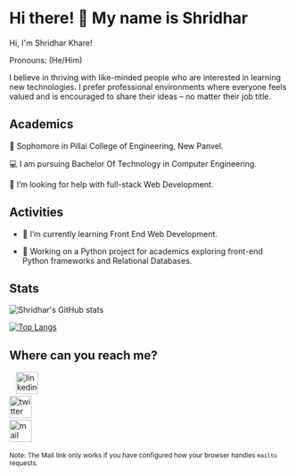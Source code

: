 
# Hi there! 👋 My name is Shridhar

Hi, I'm Shridhar Khare!

Pronouns: (He/Him) 

I believe in thriving with like-minded people who are interested in learning new technologies. I prefer professional environments where everyone feels valued and is encouraged to share their ideas – no matter their job title.

## Academics
🏫 Sophomore in Pillai College of Engineering, New Panvel.

💻 I am pursuing Bachelor Of Technology in Computer Engineering.

🤔 I’m looking for help with full-stack Web Development.

## Activities 
 
- 🌱 I’m currently learning Front End Web Development.
 
- 🌱 Working on a Python project for academics exploring front-end Python frameworks and Relational Databases.
  
## Stats

![Shridhar's GitHub stats](https://github-readme-stats.vercel.app/api?username=shridharkhare&count_private=true&show_icons=true&theme=merko)

[![Top Langs](https://github-readme-stats.vercel.app/api/top-langs/?username=shridharkhare&layout=compact&theme=merko)](https://github.com/shridharkhare/github-readme-stats)

## Where can you reach me?

&nbsp;&nbsp;
[<img src='https://github.com/TheDudeThatCode/TheDudeThatCode/blob/master/Assets/Linkedin.svg' alt='linkedin' height='40'>](https://www.linkedin.com/in/shridhar-khare/)&nbsp;&nbsp;&nbsp;&nbsp;  
[<img src='https://github.com/TheDudeThatCode/TheDudeThatCode/blob/master/Assets/Twitter.svg' alt='twitter' height='40'>](https://x.com/KhareShridhar)&nbsp;&nbsp;&nbsp;&nbsp;  
[<img src='https://github.com/TheDudeThatCode/TheDudeThatCode/raw/master/Assets/Gmail.svg' alt='mail' height='40'>](mailto:kshreedhar01622@gmail.com) &nbsp;&nbsp;&nbsp;&nbsp;

<sub>Note: The Mail link only works if you have configured how your browser handles `mailto` requests.</sub>




